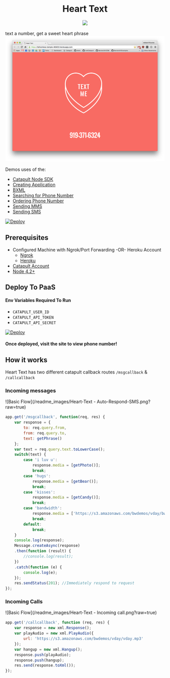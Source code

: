 <div align="center">

# Heart Text

<a href="http://dev.bandwidth.com"><img src="https://s3.amazonaws.com/bwdemos/BW_Messaging.png"/></a>
</div>

text a number, get a sweet heart phrase
![Screen Shot](/readme_images/demo.png?raw=true)

Demos uses of the:
* [Catapult Node SDK](https://github.com/bandwidthcom/node-bandwidth)
* [Creating Application](http://ap.bandwidth.com/docs/rest-api/applications/?utm_medium=social&utm_source=github&utm_campaign=dtolb&utm_content=_)
* [BXML](http://ap.bandwidth.com/docs/xml/?utm_medium=social&utm_source=github&utm_campaign=dtolb&utm_content=_)
* [Searching for Phone Number](http://ap.bandwidth.com/docs/rest-api/available-numbers/#resourceGETv1availableNumberslocal/?utm_medium=social&utm_source=github&utm_campaign=dtolb&utm_content=_)
* [Ordering Phone Number](http://ap.bandwidth.com/docs/rest-api/phonenumbers/#resourcePOSTv1usersuserIdphoneNumbers/?utm_medium=social&utm_source=github&utm_campaign=dtolb&utm_content=_)
* [Sending MMS](http://ap.bandwidth.com/docs/rest-api/messages/#resourcePOSTv1usersuserIdmessages/?utm_medium=social&utm_source=github&utm_campaign=dtolb&utm_content=_)
* [Sending SMS](http://ap.bandwidth.com/docs/rest-api/messages/#resourcePOSTv1usersuserIdmessages/?utm_medium=social&utm_source=github&utm_campaign=dtolb&utm_content=_)

[![Deploy](https://www.herokucdn.com/deploy/button.svg)](https://heroku.com/deploy)

## Prerequisites
- Configured Machine with Ngrok/Port Forwarding -OR- Heroku Account
  - [Ngrok](https://ngrok.com/)
  - [Heroku](https://www.heroku.com/)
- [Catapult Account](http://ap.bandwidth.com/?utm_medium=social&utm_source=github&utm_campaign=dtolb&utm_content=_)
- [Node 4.2+](https://nodejs.org/en/download/releases/)

## Deploy To PaaS

#### Env Variables Required To Run
* ```CATAPULT_USER_ID```
* ```CATAPULT_API_TOKEN```
* ```CATAPULT_API_SECRET```

[![Deploy](https://www.herokucdn.com/deploy/button.svg)](https://heroku.com/deploy)

#### Once deployed, visit the site to view phone number!

## How it works
Heart Text has two different catapult callback routes ```/msgcallback``` & ```/callcallback```

### Incoming messages
![Basic Flow](/readme_images/Heart-Text - Auto-Respond-SMS.png?raw=true)
```Javascript
app.get('/msgcallback', function(req, res) {
	var response = {
		to: req.query.from,
		from: req.query.to,
		text: getPhrase()
	};
	var text = req.query.text.toLowerCase();
	switch(text) {
		case 'i luv u':
			response.media = [getPhoto()];
			break;
		case 'hugs':
			response.media = [getBear()];
			break;
		case 'kisses':
			response.media = [getCandy()];
			break;
		case 'bandwidth':
			response.media = ['https://s3.amazonaws.com/bwdemos/vday/bw.jpg'];
			break;
		default:
			break;
	}
	console.log(response);
	Message.createAsync(response)
	.then(function (result) {
		//console.log(result);
	})
	.catch(function (e) {
		console.log(e);
	});
	res.sendStatus(201); //Immediately respond to request
});
```

### Incoming Calls
![Basic Flow](/readme_images/Heart-Text - Incoming call.png?raw=true)
```Javascript
app.get('/callcallback', function (req, res) {
	var response = new xml.Response();
	var playAudio = new xml.PlayAudio({
		url: 'https://s3.amazonaws.com/bwdemos/vday/vday.mp3'
	});
	var hangup = new xml.Hangup();
	response.push(playAudio);
	response.push(hangup);
	res.send(response.toXml());
});
```
